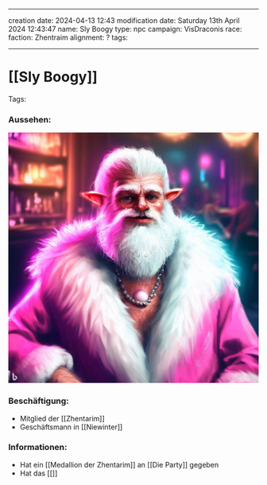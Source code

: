 
---
creation date: 2024-04-13 12:43 
modification date: Saturday 13th April 2024 12:43:47 
name: Sly Boogy
type: npc 
campaign: VisDraconis
race: 
faction: Zhentraim
alignment: ?
tags:

--- 

# [[Sly Boogy]]

Tags: 

### Aussehen:
![Sly Boogy](../assets/images/NPCs/Sly_Boogy.png ", full body shot, realistic, concept art, dark fantasy")

### Beschäftigung:
- Mitglied der [[Zhentarim]]
- Geschäftsmann in [[Niewinter]]

### Informationen:
- Hat ein [[Medallion der Zhentarim]] an [[Die Party]] gegeben
- Hat das [[]]
